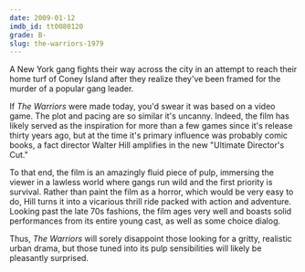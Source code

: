 ```yaml
---
date: 2009-01-12
imdb_id: tt0080120
grade: B-
slug: the-warriors-1979
---
```


A New York gang fights their way across the city in an attempt to reach their home turf of Coney Island after they realize they've been framed for the murder of a popular gang leader.

If _The Warriors_ were made today, you'd swear it was based on a video game. The plot and pacing are so similar it's uncanny. Indeed, the film has likely served as the inspiration for more than a few games since it's release thirty years ago, but at the time it's primary influence was probably comic books, a fact director Walter Hill amplifies in the new "Ultimate Director's Cut."

To that end, the film is an amazingly fluid piece of pulp, immersing the viewer in a lawless world where gangs run wild and the first priority is survival. Rather than paint the film as a horror, which would be very easy to do, Hill turns it into a vicarious thrill ride packed with action and adventure. Looking past the late 70s fashions, the film ages very well and boasts solid performances from its entire young cast, as well as some choice dialog.

Thus, _The Warriors_ will sorely disappoint those looking for a gritty, realistic urban drama, but those tuned into its pulp sensibilities will likely be pleasantly surprised.
